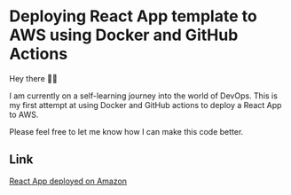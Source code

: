 # Deploying React App template to AWS using Docker and GitHub Actions

Hey there 👋🏽 

I am currently on a self-learning journey into the world of DevOps. This is my first attempt at using Docker and GitHub actions to deploy a React App to AWS.

Please feel free to let me know how I can make this code better.

## Link

[React App deployed on Amazon](http://ec2-3-9-244-45.eu-west-2.compute.amazonaws.com:3000/)
